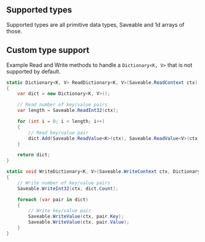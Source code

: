 ## Supported types

Supported types are all primitive data types, Saveable and 1d arrays of those.

## Custom type support

Example Read and Write methods to handle a `Dictionary<K, V>` that is not supported by default.

```cs
static Dictionary<K, V> ReadDictionary<K, V>(Saveable.ReadContext ctx)
{
    var dict = new Dictionary<K, V>();

    // Read number of key/value pairs
    var length = Saveable.ReadInt32(ctx);

    for (int i = 0; i < length; i++)
    {
        // Read key/value pair
        dict.Add(Saveable.ReadValue<K>(ctx), Saveable.ReadValue<V>(ctx));
    }

    return dict;
}
```

```cs
static void WriteDictionary<K, V>(Saveable.WriteContext ctx, Dictionary<K, V> dict)
{
    // Write number of key/value pairs
    Saveable.WriteInt32(ctx, dict.Count);

    foreach (var pair in dict)
    {
        // Write key/value pair
        Saveable.WriteValue(ctx, pair.Key);
        Saveable.WriteValue(ctx, pair.Value);
    }
}
```